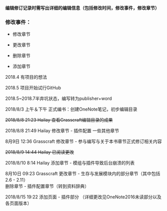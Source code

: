 **编辑修订记录时需写出详细的编辑信息（包括修改时间，修改事件，修改章节）**

### 修改事件：

* 修改章节

* 更改章节

* 删除章节

* 添加章节



2018.4 有项目的想法

2018.5 项目开始试行GitHub

2018.5~2018.7半弃坑状态，编写转为publisher+word

2018/8/3 上午＆下午 正式编书：创建OneNote笔记，初步编辑目录

~~2018/8/8 21:23 Hailay 查看Grasscraft编辑目录的成果~~

2018/8/8 21:49 Hailay 
修改章节 - 插件配置
一些其他章节

8月9日 12:36 Grasscraft 
修改章节 - 参与编写与关于本书章节正式修订相关内容

~~2018/8/9 14:44 Hailay 已阅读更改~~

2018/8/10 8:14 Hailay 添加章节 - 模组与插件导致后台崩溃的列表 

8月10日 09:23 Grasscraft 
更改章节 - 生存与发展模块内的部分章节（其中包括2.6 - 2.11）     
删除章节 - 插件配置章节（转到资料辞典）

2018/8/15 19:22 
添加页面 - 插件部分 （详细更改见OneNote2016未读部分以及各页面版本）